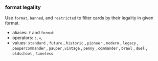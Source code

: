 ### format legality

Use `format`, `banned`, and `restricted` to filter cards by their legality in given format.
- aliases: `f` and `format`
- operators: `:`, `=`,
- values: `standard` , `future` , `historic` , `pioneer` , `modern` , `legacy` , `paupercommander` ,
  `pauper` ,`vintage` , `penny` , `commander` , `brawl` , `duel` , `oldschool` , `timeless`